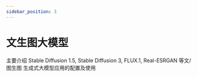 ```yaml
---
sidebar_position: 3
---
```


# 文生图大模型

主要介绍 Stable Diffusion 1.5, Stable Diffusion 3, FLUX.1, Real-ESRGAN 等文/图生图 生成式大模型应用的配置及使用

<DocCardList />
